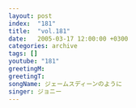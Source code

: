 ```yaml
---
layout: post
index:  "181"
title:  "vol.181"
date:   2005-03-17 12:00:00 +0300
categories: archive
tags: []
youtube: "181"
greetingM: 
greetingT: 
songName: ジェームスディーンのように
singer: ジョニー
---
```

